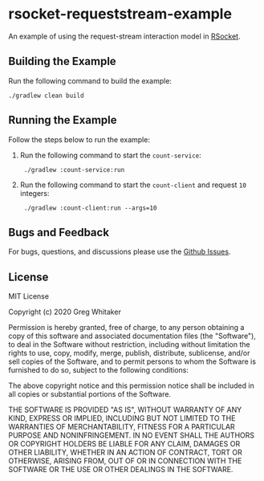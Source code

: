 # rsocket-requeststream-example
An example of using the request-stream interaction model in [RSocket](http://rsocket.io).

## Building the Example
Run the following command to build the example:

    ./gradlew clean build
    
## Running the Example
Follow the steps below to run the example:

1. Run the following command to start the `count-service`:

        ./gradlew :count-service:run
        
2. Run the following command to start the `count-client` and request `10` integers:

        ./gradlew :count-client:run --args=10
        
## Bugs and Feedback
For bugs, questions, and discussions please use the [Github Issues](https://github.com/gregwhitaker/rsocket-requeststream-example/issues).

## License
MIT License

Copyright (c) 2020 Greg Whitaker

Permission is hereby granted, free of charge, to any person obtaining a copy
of this software and associated documentation files (the "Software"), to deal
in the Software without restriction, including without limitation the rights
to use, copy, modify, merge, publish, distribute, sublicense, and/or sell
copies of the Software, and to permit persons to whom the Software is
furnished to do so, subject to the following conditions:

The above copyright notice and this permission notice shall be included in all
copies or substantial portions of the Software.

THE SOFTWARE IS PROVIDED "AS IS", WITHOUT WARRANTY OF ANY KIND, EXPRESS OR
IMPLIED, INCLUDING BUT NOT LIMITED TO THE WARRANTIES OF MERCHANTABILITY,
FITNESS FOR A PARTICULAR PURPOSE AND NONINFRINGEMENT. IN NO EVENT SHALL THE
AUTHORS OR COPYRIGHT HOLDERS BE LIABLE FOR ANY CLAIM, DAMAGES OR OTHER
LIABILITY, WHETHER IN AN ACTION OF CONTRACT, TORT OR OTHERWISE, ARISING FROM,
OUT OF OR IN CONNECTION WITH THE SOFTWARE OR THE USE OR OTHER DEALINGS IN THE
SOFTWARE.
